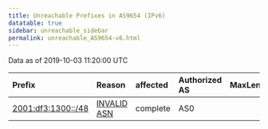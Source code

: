 ```yaml
---
title: Unreachable Prefixes in AS9654 (IPv6)
datatable: true
sidebar: unreachable_sidebar
permalink: unreachable_AS9654-v6.html
---
```


Data as of 2019-10-03 11:20:00 UTC


<div class="datatable-begin"></div>

| Prefix                                                         | Reason                                                                                                   | affected   | Authorized AS   |   MaxLength | Anchor                                       |   unreachable /48s |
|:---------------------------------------------------------------|:---------------------------------------------------------------------------------------------------------|:-----------|:----------------|------------:|:---------------------------------------------|-------------------:|
| [2001:df3:1300::/48](https://stat.ripe.net/2001:df3:1300::/48) | [INVALID ASN](https://rpki-validator.ripe.net/announcement-preview?asn=AS9654&prefix=2001:df3:1300::/48) | complete   | AS0             |          48 | [APNIC](unreachable_APNIC_RPKI_Root-v6.html) |                  1 |

<div class="datatable-end"></div>